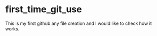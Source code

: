 # first_time_git_use
This is my first github any file creation and I would like to check how it works. 
